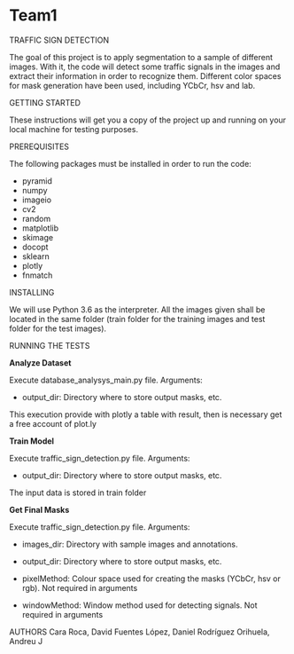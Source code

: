 # Team1
TRAFFIC SIGN DETECTION

The goal of this project is to apply segmentation to a sample of different images.
With it, the code will detect some traffic signals in the images and extract their information in order to recognize them.
Different color spaces for mask generation have been used, including YCbCr, hsv and lab.

GETTING STARTED

These instructions will get you a copy of the project up and running on your local machine for testing purposes. 

PREREQUISITES

The following packages must be installed in order to run the code:

- pyramid
- numpy
- imageio
- cv2
- random
- matplotlib
- skimage
- docopt
- sklearn
- plotly
- fnmatch

INSTALLING

We will use Python 3.6 as the interpreter. All the images given shall be located in the same folder (train folder for the training images
and test folder for the test images).


RUNNING THE TESTS

**Analyze Dataset**

Execute database_analysys_main.py file. Arguments:

- output_dir: Directory where to store output masks, etc. 

This execution provide with plotly a table with result, then is necessary get a free account of plot.ly

**Train Model**

Execute traffic_sign_detection.py file. Arguments:

- output_dir: Directory where to store output masks, etc. 

The input data is stored in train folder

**Get Final Masks**

Execute traffic_sign_detection.py file. Arguments:

- images_dir: Directory with sample images and annotations. 

- output_dir: Directory where to store output masks, etc.

- pixelMethod: Colour space used for creating the masks (YCbCr, hsv or rgb). Not required in arguments

- windowMethod: Window method used for detecting signals. Not required in arguments

AUTHORS
Cara Roca, David
Fuentes López, Daniel
Rodríguez Orihuela, Andreu J

